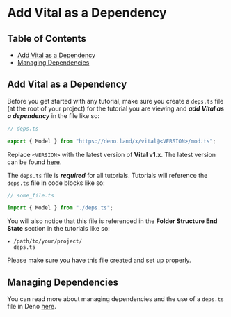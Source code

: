 # Add Vital as a Dependency

## Table of Contents

- [Add Vital as a Dependency](#add-vital-as-a-dependency)
- [Managing Dependencies](#managing-dependencies)

## Add Vital as a Dependency

Before you get started with any tutorial, make sure you create a `deps.ts` file
(at the root of your project) for the tutorial you are viewing and **_add Vital
as a dependency_** in the file like so:

```typescript
// deps.ts

export { Model } from "https://deno.land/x/vital@<VERSION>/mod.ts";
```

Replace `<VERSION>` with the latest version of **Vital v1.x**. The latest
version can be found [here](https://github.com/drashland/vital/releases/latest).

The `deps.ts` file is **_required_** for all tutorials. Tutorials will reference
the `deps.ts` file in code blocks like so:

```typescript
// some_file.ts

import { Model } from "./deps.ts";
```

You will also notice that this file is referenced in the **Folder Structure End
State** section in the tutorials like so:

```text
▾ /path/to/your/project/
  deps.ts
```

Please make sure you have this file created and set up properly.

## Managing Dependencies

You can read more about managing dependencies and the use of a `deps.ts` file in
Deno [here](https://deno.land/manual/examples/manage_dependencies).
